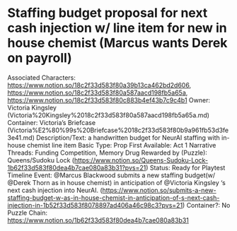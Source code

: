 # Staffing budget proposal for next cash injection w/ line item for new in house chemist (Marcus wants Derek on payroll)

Associated Characters: https://www.notion.so/18c2f33d583f80a39b13ca462bd2d606, https://www.notion.so/18c2f33d583f80a587aacd198fb5a65a, https://www.notion.so/18c2f33d583f80c883b4ef43b7c9c4b1
Owner: Victoria Kingsley (Victoria%20Kingsley%2018c2f33d583f80a587aacd198fb5a65a.md)
Container: Victoria’s Briefcase (Victoria%E2%80%99s%20Briefcase%2018c2f33d583f80b9a961fb53d3fe3e41.md)
Description/Text: a handwritten budget for NeurAI staffing with in-house chemist line item 
Basic Type: Prop
First Available: Act 1
Narrative Threads: Funding Competition, Memory Drug
Rewarded by (Puzzle): Queens/Sudoku Lock (https://www.notion.so/Queens-Sudoku-Lock-1b62f33d583f80dea4b7cae080a83b31?pvs=21)
Status: Ready for Playtest
Timeline Event: @Marcus Blackwood submits a new staffing budget(w/ @Derek Thorn as in house chemist) in anticipation of @Victoria Kingsley ‘s next cash injection into NeurAI. (https://www.notion.so/submits-a-new-staffing-budget-w-as-in-house-chemist-in-anticipation-of-s-next-cash-injection-in-1b52f33d583f8078897ad406a46c98c3?pvs=21)
Container?: No
Puzzle Chain: https://www.notion.so/1b62f33d583f80dea4b7cae080a83b31